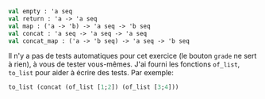 ```ocaml
val empty : 'a seq
val return : 'a -> 'a seq
val map : ('a -> 'b) -> 'a seq -> 'b seq
val concat : 'a seq -> 'a seq -> 'a seq
val concat_map : ('a -> 'b seq) -> 'a seq -> 'b seq
```

Il n'y a pas de tests automatiques pour cet exercice (le bouton
`grade` ne sert à rien), à vous de tester vous-mêmes. J'ai fourni les
fonctions `of_list`, `to_list` pour aider à écrire des tests. Par
exemple:

```ocaml
to_list (concat (of_list [1;2]) (of_list [3;4]))
```